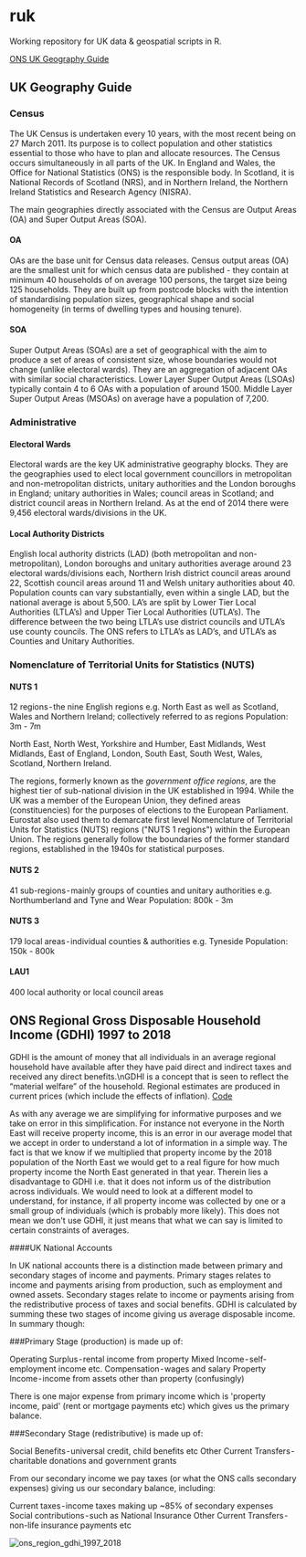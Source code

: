 # ruk

Working repository for UK data & geospatial scripts in R. 

[ONS UK Geography Guide](https://github.com/NearAndDistant/ruk/blob/main/a-beginners-guide-to-uk-geography-2020-v1.0.pdf)

## UK Geography Guide

### Census

The UK Census is undertaken every 10 years, with the most recent being on 27 March 2011. Its purpose is to collect population and other statistics essential to those who have to plan and allocate resources. The Census occurs simultaneously in all parts of the UK. In England and Wales, the Office for National Statistics (ONS) is the responsible body. In Scotland, it is National Records of Scotland (NRS), and in Northern Ireland, the Northern Ireland Statistics and Research Agency (NISRA).

The main geographies directly associated with the Census are Output Areas (OA) and Super Output Areas (SOA).

#### OA

OAs are the base unit for Census data releases. Census output areas (OA) are the smallest unit for which census data are published - they contain at minimum 40 households of on average 100 persons, the target size being 125 households. They are built up from postcode blocks with the intention of standardising population sizes, geographical shape and social homogeneity (in terms of dwelling types and housing tenure).

#### SOA

Super Output Areas (SOAs) are a set of geographical with the aim to produce a set of areas of consistent size, whose boundaries would not change (unlike electoral wards). They are an aggregation of adjacent OAs with similar social characteristics. Lower Layer Super Output Areas (LSOAs) typically contain 4 to 6 OAs with a population of around 1500. Middle Layer Super Output Areas (MSOAs) on average have a population of 7,200.

### Administrative

#### Electoral Wards

Electoral wards are the key UK administrative geography blocks. They are the geographies used to elect local government councillors in metropolitan and non-metropolitan districts, unitary authorities and the London boroughs in England; unitary authorities in Wales; council areas in Scotland; and district council areas in Northern Ireland. As at the end of 2014 there were 9,456 electoral wards/divisions in the UK.

#### Local Authority Districts

English local authority districts (LAD) (both metropolitan and non-metropolitan), London boroughs and unitary authorities average around 23 electoral wards/divisions each, Northern Irish district council areas around 22, Scottish council areas around 11 and Welsh unitary authorities about 40. Population counts can vary substantially, even within a single LAD, but the national average is about 5,500. LA’s are split by Lower Tier Local Authorities (LTLA’s) and Upper Tier Local Authorities (UTLA’s). The difference between the two being LTLA’s use district councils and UTLA’s use county councils. The ONS refers to LTLA’s as LAD’s, and UTLA’s as Counties and Unitary Authorities.

### Nomenclature of Territorial Units for Statistics (NUTS)

#### NUTS 1	
12 regions - the nine English regions e.g. North East as well as Scotland, Wales and Northern Ireland; collectively referred to as regions
Population: 3m - 7m

North East, North West, Yorkshire and Humber, East Midlands, West Midlands, East of England, London, South East, South West, Wales, Scotland, Northern Ireland.

The regions, formerly known as the _government office regions_, are the highest tier of sub-national division in the UK established in 1994. While the UK was a member of the European Union, they defined areas (constituencies) for the purposes of elections to the European Parliament. Eurostat also used them to demarcate first level Nomenclature of Territorial Units for Statistics (NUTS) regions ("NUTS 1 regions") within the European Union. The regions generally follow the boundaries of the former standard regions, established in the 1940s for statistical purposes.

#### NUTS 2
41 sub-regions - mainly groups of counties and unitary authorities e.g. Northumberland and Tyne and Wear
Population: 800k - 3m

#### NUTS 3
179 local areas - individual counties & authorities e.g. Tyneside
Population: 150k - 800k

#### LAU1
400 local authority or local council areas

## ONS Regional Gross Disposable Household Income (GDHI) 1997 to 2018

GDHI is the amount of money that all individuals in an average regional household have available after they have paid direct and indirect taxes and received any direct benefits.\nGDHI is a concept that is seen to reflect the “material welfare” of the household. Regional estimates are produced in current prices (which include the effects of inflation). [Code](https://github.com/NearAndDistant/ruk/tree/main/projects/ons_region_gdhi_1997_2018)

As with any average we are simplifying for informative purposes and we take on error in this simplification. For instance not everyone in the North East will receive property income, this is an error in our average model that we accept in order to understand a lot of information in a simple way. The fact is that we know if we multiplied that property income by the 2018 population of the North East we would get to a real figure for how much property income the North East generated in that year. Therein lies a disadvantage to GDHI i.e. that it does not inform us of the distribution across individuals. We would need to look at a different model to understand, for instance, if all property income was collected by one or a small group of individuals (which is probably more likely). This does not mean we don't use GDHI, it just means that what we can say is limited to certain constraints of averages.

####UK National Accounts

In UK national accounts there is a distinction made between primary and secondary stages of income and payments. Primary stages relates to income and payments arising from production, such as employment and owned assets. Secondary stages relate to income or payments arising from the redistributive process of taxes and social benefits. GDHI is calculated by summing these two stages of income giving us average disposable income. In summary though:

###Primary Stage (production) is made up of:

Operating Surplus - rental income from property
Mixed Income - self-employment income etc.
Compensation - wages and salary
Property Income - income from assets other than property (confusingly)

There is one major expense from primary income which is 'property income, paid' (rent or mortgage payments etc) which gives us the primary balance.

###Secondary Stage (redistributive) is made up of:

Social Benefits - universal credit, child benefits etc
Other Current Transfers - charitable donations and government grants

From our secondary income we pay taxes (or what the ONS calls secondary expenses) giving us our secondary balance, including:

Current taxes - income taxes making up ~85% of secondary expenses
Social contributions - such as National Insurance
Other Current Transfers - non-life insurance payments etc

![ons_region_gdhi_1997_2018](https://user-images.githubusercontent.com/79040885/133470064-bc47664a-cbc9-4fc9-a72d-12cc2320fff7.png)
